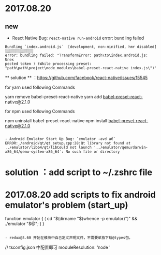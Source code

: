 
# 2017.08.20

## new

- React Native Bug: `react-native run-android` error: bundling failed

```
Bundling `index.android.js`  [development, non-minified, hmr disabled]  ░░░░░░░░░░░░░
error: bundling failed: "TransformError: path\to\index.android.js: Unex
pected token ) (While processing preset: "path\path\project\node_modules\babel-preset-react-native index.js\")"
```
** solution ** ：https://github.com/facebook/react-native/issues/15545

for yarn used following Commands

yarn remove babel-preset-react-native
yarn add babel-preset-react-native@2.1.0

for npm used following Commands

npm uninstall babel-preset-react-native
npm install babel-preset-react-native@2.1.0
```

- Android Emulator Start Up Bug: `emulator -avd a6` ERROR:./android/qt/qt_setup.cpp:28:Qt library not found at ../emulator/lib64/qt/libCould not launch '../emulator/qemu/darwin-x86_64/qemu-system-x86_64': No such file or directory

```
# solution ：add script to ~/.zshrc file
# 2017.08.20 add scripts to fix android emulator's problem (start_up)
function emulator { ( cd "$(dirname "$(whence -p emulator)")" && ./emulator "$@"; ) }
```

- redux@3.60 开始在模块中自己定义声明文件，不需要单独下载@types包。
```
// tsconfig.json 中配置即可
moduleResolution: 'node '
```
